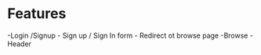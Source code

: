 # Features

-Login /Signup
    - Sign up / Sign In form
    - Redirect ot browse page
-Browse
    -Header